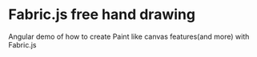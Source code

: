# Fabric.js free hand drawing

Angular demo of how to create Paint like canvas features(and more) with Fabric.js